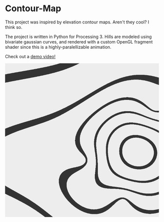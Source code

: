 # Contour-Map

This project was inspired by elevation contour maps. Aren't they cool? I think so.

The project is written in Python for Processing 3. Hills are modeled using bivariate gaussian curves, and rendered with a custom OpenGL fragment shader since this is a highly-paralellizable animation.

Check out a [demo video!](https://vimeo.com/282962530)

![Contour](contour.png)


